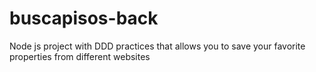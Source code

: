 # buscapisos-back
Node js project with DDD practices that allows you to save your favorite properties from different websites
